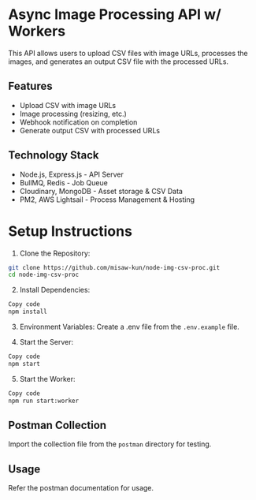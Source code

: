 # Async Image Processing API w/ Workers

This API allows users to upload CSV files with image URLs, processes the images, and generates an output CSV file with the processed URLs.

## Features

- Upload CSV with image URLs
- Image processing (resizing, etc.)
- Webhook notification on completion
- Generate output CSV with processed URLs

## Technology Stack

- Node.js, Express.js - API Server
- BullMQ, Redis - Job Queue
- Cloudinary, MongoDB - Asset storage & CSV Data
- PM2, AWS Lightsail - Process Management & Hosting

# Setup Instructions

1. Clone the Repository:

```sh
git clone https://github.com/misaw-kun/node-img-csv-proc.git
cd node-img-csv-proc
```

2. Install Dependencies:

```sh
Copy code
npm install
```

3. Environment Variables:
   Create a .env file from the `.env.example` file.

4. Start the Server:

```sh
Copy code
npm start
```

5. Start the Worker:

```sh
Copy code
npm run start:worker
```

## Postman Collection

Import the collection file from the `postman` directory for testing.

## Usage

Refer the postman documentation for usage.
